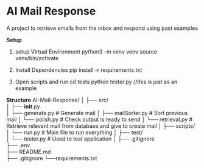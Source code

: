 # AI Mail Response

A project to retrieve emails from the inbox and respond using past examples

**Setup**

1. setup Virtual Environment
   python3 -m venv venv
   source venv/bin/activate
2. Install Dependencies
   pip install -r requirements.txt

3. Open scripts and run
   cd tests
   python tester.py //this is just as an example

**Structure**
AI-Mail-Response/
│
├── src/  
│ ├── **init**.py  
│ ├── generate.py # Generate mail
│ ├── mailSorter.py # Sort previous mail
│ └── polish.py # Check output is ready to send
│ └── retrieval.py # Retrieve relevant mail from database and give to create mail
│
├── scripts/  
│ └── run.py # Main file to run everything
│
├── test/  
│ └── tester.py # Used to test application
│
├── .gitignore  
├── .env  
├── README.md  
├── .gitignore
└──requirements.txt
